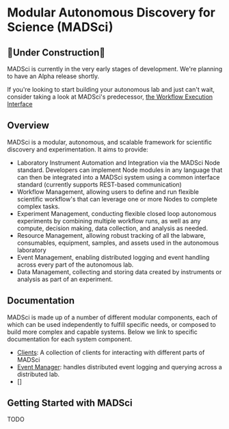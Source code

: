 # Modular Autonomous Discovery for Science (MADSci)

## 🚧Under Construction🚧

MADSci is currently in the very early stages of development. We're planning to have an Alpha release shortly.

If you're looking to start building your autonomous lab and just can't wait, consider taking a look at MADSci's predecessor, [the Workflow Execution Interface](https://github.com/AD-SDL/wei)

## Overview

MADSci is a modular, autonomous, and scalable framework for scientific discovery and experimentation. It aims to provide:

- Laboratory Instrument Automation and Integration via the MADSci Node standard. Developers can implement Node modules in any language that can then be integrated into a MADSci system using a common interface standard (currently supports REST-based communication)
- Workflow Management, allowing users to define and run flexible scientific workflow's that can leverage one or more Nodes to complete complex tasks.
- Experiment Management, conducting flexible closed loop autonomous experiments by combining multiple workflow runs, as well as any compute, decision making, data collection, and analysis as needed.
- Resource Management, allowing robust tracking of all the labware, consumables, equipment, samples, and assets used in the autonomous laboratory
- Event Management, enabling distributed logging and event handling across every part of the autonomous lab.
- Data Management, collecting and storing data created by instruments or analysis as part of an experiment.

## Documentation

MADSci is made up of a number of different modular components, each of which can be used independently to fulfill specific needs, or composed to build more complex and capable systems. Below we link to specific documentation for each system component.

- [Clients](./src/madsci_client/README.md): A collection of clients for interacting with different parts of MADSci
- [Event Manager](./src/madsci_event_manager/README.md): handles distributed event logging and querying across a distributed lab.
- []


## Getting Started with MADSci

TODO
